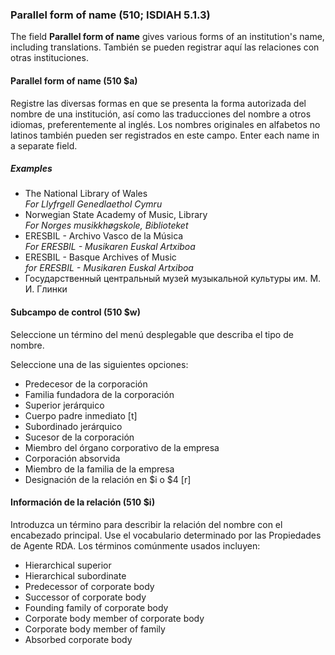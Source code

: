 ### Parallel form of name (510; ISDIAH 5.1.3)

The field **Parallel form of name** gives various forms of an institution's name, including translations. También se pueden registrar aquí las relaciones con otras instituciones.

#### Parallel form of name (510 $a)

Registre las diversas formas en que se presenta la forma autorizada del nombre de una institución, así como las traducciones del nombre a otros idiomas, preferentemente al inglés. Los nombres originales en alfabetos no latinos también pueden ser registrados en este campo. Enter each name in a separate field.

##### Examples

- The National Library of Wales  
  _For Llyfrgell Genedlaethol Cymru_
- Norwegian State Academy of Music, Library  
  _For Norges musikkhøgskole, Biblioteket_
- ERESBIL - Archivo Vasco de la Música  
  _For ERESBIL - Musikaren Euskal Artxiboa_
- ERESBIL - Basque Archives of Music  
  _for ERESBIL - Musikaren Euskal Artxiboa_
- Государственный центральный музей музыкальной культуры им. М. И. Глинки

#### Subcampo de control (510 $w)

Seleccione un término del menú desplegable que describa el tipo de nombre.

Seleccione una de las siguientes opciones:

- Predecesor de la corporación
- Familia fundadora de la corporación
- Superior jerárquico
- Cuerpo padre inmediato [t]
- Subordinado jerárquico
- Sucesor de la corporación
- Miembro del órgano corporativo de la empresa
- Corporación absorvida
- Miembro de la familia de la empresa
- Designación de la relación en $i o $4 [r]

#### Información de la relación (510 $i)

Introduzca un término para describir la relación del nombre con el encabezado principal. Use el vocabulario determinado por las Propiedades de Agente RDA. Los términos comúnmente usados incluyen:

- Hierarchical superior
- Hierarchical subordinate
- Predecessor of corporate body
- Successor of corporate body
- Founding family of corporate body
- Corporate body member of corporate body
- Corporate body member of family
- Absorbed corporate body

